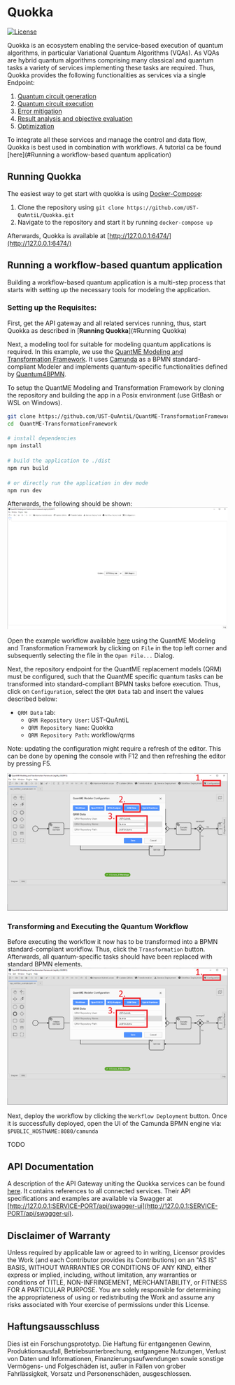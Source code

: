 # Quokka

[![License](https://img.shields.io/badge/License-Apache%202.0-blue.svg)](https://opensource.org/licenses/Apache-2.0)

Quokka is an ecosystem enabling the service-based execution of quantum algorithms, in particular Variational Quantum Algorithms (VQAs).
As VQAs are hybrid quantum algorithms comprising many classical and quantum tasks a variety of services implementing these tasks are required.
Thus, Quokka provides the following functionalities as services via a single Endpoint:
1. [Quantum circuit generation](https://github.com/UST-QuAntiL/quantum-circuit-generator)
2. [Quantum circuit execution](https://github.com/UST-QuAntiL/Quokka/services/execution-service)
3. [Error mitigation](https://github.com/UST-QuAntiL/error-mitigation-service)
4. [Result analysis and objective evaluation](https://github.com/UST-QuAntiL/objective-function-service)
5. [Optimization]((https://github.com/UST-QuAntiL/Quokka/services/optimization-service))

To integrate all these services and manage the control and data flow, Quokka is best used in combination with workflows.
A tutorial ca be found [here](#Running a workflow-based quantum application)


## Running Quokka
The easiest way to get start with quokka is using [Docker-Compose](https://docs.docker.com/compose/): 

1. Clone the repository using ``git clone https://github.com/UST-QuAntiL/Quokka.git``
2. Navigate to the repository and start it by running ``docker-compose up``

Afterwards, Quokka is available at [http://127.0.0.1:6474/](http://127.0.0.1:6474/)

## Running a workflow-based quantum application
Building a workflow-based quantum application is a multi-step process that starts with setting up the necessary tools for modeling the application.

### Setting up the Requisites:
First, get the API gateway and all related services running, thus, start Quokka as described in [**Running Quokka**](#Running Quokka)

Next, a modeling tool for suitable for modeling quantum applications is required.
In this example, we use the [QuantME Modeling and Transformation Framework](https://github.com/UST-QuAntiL/QuantME-TransformationFramework).
It uses [Camunda](https://camunda.com) as a BPMN standard-compliant Modeler and implements quantum-specific functionalities defined by [Quantum4BPMN](https://github.com/UST-QuAntiL/QuantME-Quantum4BPMN).

To setup the QuantME Modeling and Transformation Framework by cloning the repository and building the app in a Posix environment (use GitBash or WSL on Windows).
```sh
git clone https://github.com/UST-QuAntiL/QuantME-TransformationFramework.git
cd  QuantME-TransformationFramework

# install dependencies
npm install

# build the application to ./dist
npm run build

# or directly run the application in dev mode
npm run dev
```

Afterwards, the following should be shown:
![QuantME Transformation Framework](./docs/modeler-after-build.png)

Open the example workflow available [here](.workflow/workflow/vqa_workflow_example) using the QuantME Modeling and Transformation Framework by clicking on ``File`` in the top left corner and subsequently selecting the file in the ``Open File...`` Dialog.

Next, the repository endpoint for the QuantME replacement models (QRM) must be configured, such that the QuantME specific quantum tasks can be transformed into standard-compliant BPMN tasks before execution.
Thus, click on ``Configuration``, select the ``QRM Data`` tab and insert the values described below:
* ``QRM Data`` tab:
    * ``QRM Repository User``: UST-QuAntiL
    * ``QRM Repository Name``: Quokka
    * ``QRM Repository Path``: workflow/qrms

Note: updating the configuration might require a refresh of the editor. This can be done by opening the console with F12 and then refreshing the editor by pressing F5.

![QuantME Transformation Framework](./docs/modeler-configuration.png)

### Transforming and Executing the Quantum Workflow

Before executing the workflow it now has to be transformed into a BPMN standard-compliant workflow.
Thus, click the ``Transformation`` button.
Afterwards, all quantum-specific tasks should have been replaced with standard BPMN elements.
![QuantME Transformation Framework](./docs/modeler-configuration.png)

Next, deploy the workflow by clicking the ``Workflow Deployment`` button.
Once it is successfully deployed, open the UI of the Camunda BPMN engine via: ``$PUBLIC_HOSTNAME:8080/camunda``

TODO



## API Documentation

A description of the API Gateway uniting the Quokka services can be found [here](https://github.com/UST-QuAntiL/Quokka-Gateway).
It contains references to all connected services. Their API specifications and examples are available via Swagger at [http://127.0.0.1:SERVICE-PORT/api/swagger-ui](http://127.0.0.1:SERVICE-PORT/api/swagger-ui).



## Disclaimer of Warranty
Unless required by applicable law or agreed to in writing, Licensor provides the Work (and each Contributor provides its Contributions) on an "AS IS" BASIS, WITHOUT WARRANTIES OR CONDITIONS OF ANY KIND, either express or implied, including, without limitation, any warranties or conditions of TITLE, NON-INFRINGEMENT, MERCHANTABILITY, or FITNESS FOR A PARTICULAR PURPOSE. You are solely responsible for determining the appropriateness of using or redistributing the Work and assume any risks associated with Your exercise of permissions under this License.

## Haftungsausschluss
Dies ist ein Forschungsprototyp. Die Haftung für entgangenen Gewinn, Produktionsausfall, Betriebsunterbrechung, entgangene Nutzungen, Verlust von Daten und Informationen, Finanzierungsaufwendungen sowie sonstige Vermögens- und Folgeschäden ist, außer in Fällen von grober Fahrlässigkeit, Vorsatz und Personenschäden, ausgeschlossen.